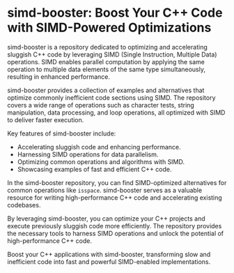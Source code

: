 # simd-booster: Boost Your C++ Code with SIMD-Powered Optimizations

simd-booster is a repository dedicated to optimizing and accelerating sluggish C++ code by leveraging SIMD (Single Instruction, Multiple Data) operations. SIMD enables parallel computation by applying the same operation to multiple data elements of the same type simultaneously, resulting in enhanced performance.

simd-booster provides a collection of examples and alternatives that optimize commonly inefficient code sections using SIMD. The repository covers a wide range of operations such as character tests, string manipulation, data processing, and loop operations, all optimized with SIMD to deliver faster execution.

Key features of simd-booster include:
- Accelerating sluggish code and enhancing performance.
- Harnessing SIMD operations for data parallelism.
- Optimizing common operations and algorithms with SIMD.
- Showcasing examples of fast and efficient C++ code.

In the simd-booster repository, you can find SIMD-optimized alternatives for common operations like `isspace`. simd-booster serves as a valuable resource for writing high-performance C++ code and accelerating existing codebases.

By leveraging simd-booster, you can optimize your C++ projects and execute previously sluggish code more efficiently. The repository provides the necessary tools to harness SIMD operations and unlock the potential of high-performance C++ code.

Boost your C++ applications with simd-booster, transforming slow and inefficient code into fast and powerful SIMD-enabled implementations.

